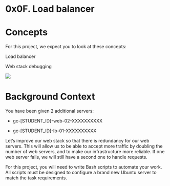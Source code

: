 # 0x0F. Load balancer

# Concepts
For this project, we expect you to look at these concepts:

  Load balancer
  
  Web stack debugging

<img src = "https://s3.amazonaws.com/intranet-projects-files/holbertonschool-sysadmin_devops/275/qfdked8.png">

# Background Context
You have been given 2 additional servers:

  - gc-[STUDENT_ID]-web-02-XXXXXXXXXX

  - gc-[STUDENT_ID]-lb-01-XXXXXXXXXX
 
Let’s improve our web stack so that there is redundancy for our web servers. This will allow us to be able to accept more traffic by doubling the number of web servers, and to make our infrastructure more reliable. If one web server fails, we will still have a second one to handle requests.

For this project, you will need to write Bash scripts to automate your work. All scripts must be designed to configure a brand new Ubuntu server to match the task requirements.
